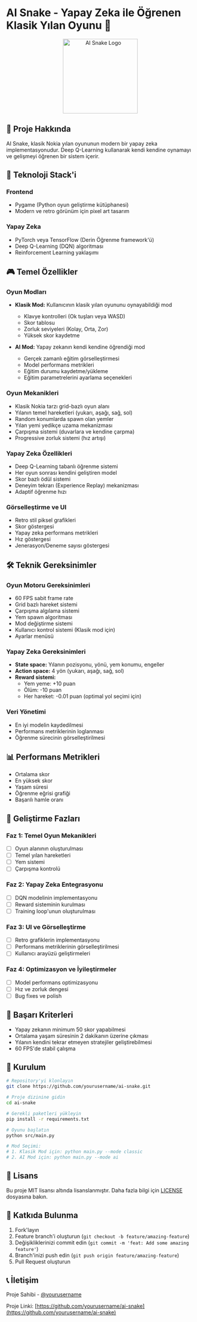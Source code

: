 # AI Snake - Yapay Zeka ile Öğrenen Klasik Yılan Oyunu 🐍

<div align="center">
  <img src="docs/snake-ai-logo.png" alt="AI Snake Logo" width="200" height="200"/>
</div>

## 📝 Proje Hakkında

AI Snake, klasik Nokia yılan oyununun modern bir yapay zeka implementasyonudur. Deep Q-Learning kullanarak kendi kendine oynamayı ve gelişmeyi öğrenen bir sistem içerir.

## 🚀 Teknoloji Stack'i

### Frontend
- Pygame (Python oyun geliştirme kütüphanesi)
- Modern ve retro görünüm için pixel art tasarım

### Yapay Zeka
- PyTorch veya TensorFlow (Derin Öğrenme framework'ü)
- Deep Q-Learning (DQN) algoritması
- Reinforcement Learning yaklaşımı

## 🎮 Temel Özellikler

### Oyun Modları
- **Klasik Mod:** Kullanıcının klasik yılan oyununu oynayabildiği mod
  - Klavye kontrolleri (Ok tuşları veya WASD)
  - Skor tablosu
  - Zorluk seviyeleri (Kolay, Orta, Zor)
  - Yüksek skor kaydetme

- **AI Mod:** Yapay zekanın kendi kendine öğrendiği mod
  - Gerçek zamanlı eğitim görselleştirmesi
  - Model performans metrikleri
  - Eğitim durumu kaydetme/yükleme
  - Eğitim parametrelerini ayarlama seçenekleri

### Oyun Mekanikleri
- Klasik Nokia tarzı grid-bazlı oyun alanı
- Yılanın temel hareketleri (yukarı, aşağı, sağ, sol)
- Random konumlarda spawn olan yemler
- Yılan yemi yedikçe uzama mekanizması
- Çarpışma sistemi (duvarlara ve kendine çarpma)
- Progressive zorluk sistemi (hız artışı)

### Yapay Zeka Özellikleri
- Deep Q-Learning tabanlı öğrenme sistemi
- Her oyun sonrası kendini geliştiren model
- Skor bazlı ödül sistemi
- Deneyim tekrarı (Experience Replay) mekanizması
- Adaptif öğrenme hızı

### Görselleştirme ve UI
- Retro stil piksel grafikleri
- Skor göstergesi
- Yapay zeka performans metrikleri
- Hız göstergesi
- Jenerasyon/Deneme sayısı göstergesi

## 🛠 Teknik Gereksinimler

### Oyun Motoru Gereksinimleri
- 60 FPS sabit frame rate
- Grid bazlı hareket sistemi
- Çarpışma algılama sistemi
- Yem spawn algoritması
- Mod değiştirme sistemi
- Kullanıcı kontrol sistemi (Klasik mod için)
- Ayarlar menüsü

### Yapay Zeka Gereksinimleri
- **State space:** Yılanın pozisyonu, yönü, yem konumu, engeller
- **Action space:** 4 yön (yukarı, aşağı, sağ, sol)
- **Reward sistemi:**
  - Yem yeme: +10 puan
  - Ölüm: -10 puan
  - Her hareket: -0.01 puan (optimal yol seçimi için)

### Veri Yönetimi
- En iyi modelin kaydedilmesi
- Performans metriklerinin loglanması
- Öğrenme sürecinin görselleştirilmesi

## 📊 Performans Metrikleri
- Ortalama skor
- En yüksek skor
- Yaşam süresi
- Öğrenme eğrisi grafiği
- Başarılı hamle oranı

## 📅 Geliştirme Fazları

### Faz 1: Temel Oyun Mekanikleri
- [ ] Oyun alanının oluşturulması
- [ ] Temel yılan hareketleri
- [ ] Yem sistemi
- [ ] Çarpışma kontrolü

### Faz 2: Yapay Zeka Entegrasyonu
- [ ] DQN modelinin implementasyonu
- [ ] Reward sisteminin kurulması
- [ ] Training loop'unun oluşturulması

### Faz 3: UI ve Görselleştirme
- [ ] Retro grafiklerin implementasyonu
- [ ] Performans metriklerinin görselleştirilmesi
- [ ] Kullanıcı arayüzü geliştirmeleri

### Faz 4: Optimizasyon ve İyileştirmeler
- [ ] Model performans optimizasyonu
- [ ] Hız ve zorluk dengesi
- [ ] Bug fixes ve polish

## 🎯 Başarı Kriterleri
- Yapay zekanın minimum 50 skor yapabilmesi
- Ortalama yaşam süresinin 2 dakikanın üzerine çıkması
- Yılanın kendini tekrar etmeyen stratejiler geliştirebilmesi
- 60 FPS'de stabil çalışma

## 🚀 Kurulum

```bash
# Repository'yi klonlayın
git clone https://github.com/yourusername/ai-snake.git

# Proje dizinine gidin
cd ai-snake

# Gerekli paketleri yükleyin
pip install -r requirements.txt

# Oyunu başlatın
python src/main.py

# Mod Seçimi:
# 1. Klasik Mod için: python main.py --mode classic
# 2. AI Mod için: python main.py --mode ai
```

## 📝 Lisans

Bu proje MIT lisansı altında lisanslanmıştır. Daha fazla bilgi için [LICENSE](LICENSE) dosyasına bakın.

## 🤝 Katkıda Bulunma

1. Fork'layın
2. Feature branch'i oluşturun (`git checkout -b feature/amazing-feature`)
3. Değişikliklerinizi commit edin (`git commit -m 'feat: Add some amazing feature'`)
4. Branch'inizi push edin (`git push origin feature/amazing-feature`)
5. Pull Request oluşturun

## 📞 İletişim

Proje Sahibi - [@yourusername](https://twitter.com/yourusername)

Proje Linki: [https://github.com/yourusername/ai-snake](https://github.com/yourusername/ai-snake) 